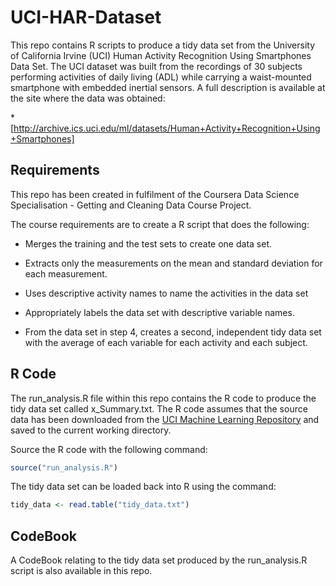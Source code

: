 # UCI-HAR-Dataset

This repo contains R scripts to produce a tidy data set from the University of California Irvine (UCI) Human Activity Recognition Using Smartphones Data Set.  The UCI dataset was built from the recordings of 30 subjects performing activities of daily living (ADL) while carrying a waist-mounted smartphone with embedded inertial sensors.  A full description is available at the site where the data was obtained:

  *[http://archive.ics.uci.edu/ml/datasets/Human+Activity+Recognition+Using+Smartphones]

## Requirements

This repo has been created in fulfilment of the Coursera Data Science Specialisation - Getting and Cleaning Data Course Project.

The course requirements are to create a R script that does the following:

  * Merges the training and the test sets to create one data set.

  * Extracts only the measurements on the mean and standard deviation for each measurement.
  * Uses descriptive activity names to name the activities in the data set
  * Appropriately labels the data set with descriptive variable names.
  * From the data set in step 4, creates a second, independent tidy data set with the average of each variable for each activity and each subject.

## R Code

The run_analysis.R file within this repo contains the R code to produce the tidy data set called x_Summary.txt.  The R code assumes that the source data has been downloaded from the [UCI Machine Learning Repository](https://d396qusza40orc.cloudfront.net/getdata%2Fprojectfiles%2FUCI%20HAR%20Dataset.zip) and saved to the current working directory.  

Source the R code with the following command:

```R
source("run_analysis.R")
```

The tidy data set can be loaded back into R using the command:

```R
tidy_data <- read.table("tidy_data.txt")
```

## CodeBook

A CodeBook relating to the tidy data set produced by the run_analysis.R script is also available in this repo.  





